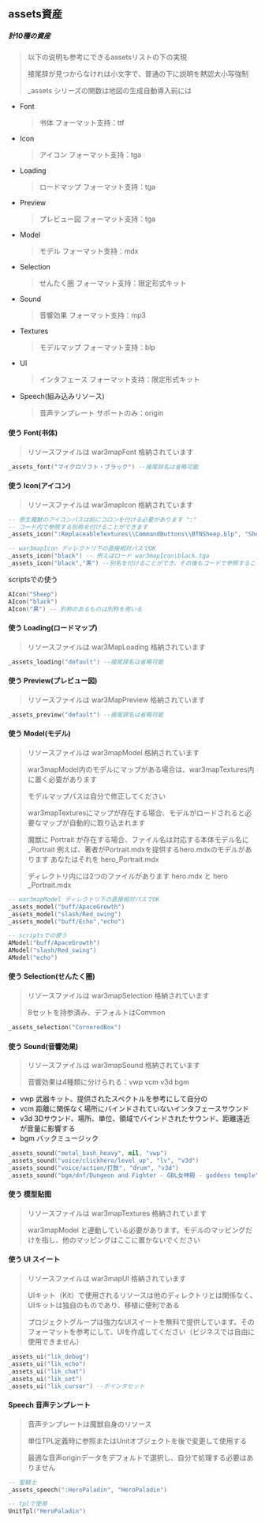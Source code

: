 ## assets資産

##### 計10種の資産

> 以下の说明も参考にできるassetsリストの下の実現
>
> 接尾辞が見つからなけれは小文字で、普通の下に説明を黙認大小写強制
>
> _assets シリーズの関数は地図の生成自動導入前には

* Font
  > 书体 フォーマット支持：ttf
* Icon
  > アイコン フォーマット支持：tga
* Loading
  > ロードマップ フォーマット支持：tga
* Preview
  > プレビュー図 フォーマット支持：tga
* Model
  > モデル フォーマット支持：mdx
* Selection
  > せんたく圏 フォーマット支持：限定形式キット
* Sound
  > 音響効果 フォーマット支持：mp3
* Textures
  > モデルマップ フォーマット支持：blp
* UI
  > インタフェース フォーマット支持：限定形式キット
* Speech(組み込みリソース)
  > 音声テンプレート サポートのみ：origin

#### 使う Font(书体)

> リソースファイルは war3mapFont 格納されています

```lua
_assets_font("マイクロソフト・ブラック") --接尾辞名は省略可能
```

#### 使う Icon(アイコン)

> リソースファイルは war3mapIcon 格納されています

```lua
-- 原生魔獣のアイコンパスは前にコロンを付ける必要があります ":"
-- コード内で参照する別称を付けることができます
_assets_icon(":ReplaceableTextures\\CommandButtons\\BTNSheep.blp", "Sheep")

-- war3mapIcon ディレクトリ下の直接相対パスでOK
_assets_icon("black") -- 例えばロード war3mapIcon\black.tga
_assets_icon("black","黒") --別名を付けることができ、その後もコードで参照することができます
```

scriptsでの使う

```lua
AIcon("Sheep")
AIcon("black")
AIcon("黒") -- 別称のあるものは別称を用いる
```

#### 使う Loading(ロードマップ)

> リソースファイルは war3MapLoading 格納されています

```lua
_assets_loading("default") --接尾辞名は省略可能
```

#### 使う Preview(プレビュー図)

> リソースファイルは war3MapPreview 格納されています

```lua
_assets_preview("default") --接尾辞名は省略可能
```

#### 使う Model(モデル)

> リソースファイルは war3mapModel 格納されています
>
> war3mapModel内のモデルにマップがある場合は、war3mapTextures内に置く必要があります
>
> モデルマップパスは自分で修正してください
>
> war3mapTexturesにマップが存在する場合、モデルがロードされると必要なマップが自動的に取り込まれます
>
> 魔獣に Portrait が存在する場合、ファイル名は対応する本体モデル名に _Portrait
> 例えば、著者がPortrait.mdxを提供するhero.mdxのモデルがあります
> あなたはそれを hero_Portrait.mdx
>
> ディレクトリ内には2つのファイルがあります hero.mdx と hero _Portrait.mdx

```lua
-- war3mapModel ディレクトリ下の直接相対パスでOK
_assets_model("buff/ApaceGrowth")
_assets_model("slash/Red_swing")
_assets_model("buff/Echo","echo")
```

```lua
-- scriptsでの使う
AModel("buff/ApaceGrowth")
AModel("slash/Red_swing")
AModel("echo")
```

#### 使う Selection(せんたく圏)

> リソースファイルは war3mapSelection 格納されています
>
> 8セットを持参済み、デフォルトはCommon

```lua
_assets_selection("CorneredBox")
```

#### 使う Sound(音響効果)

> リソースファイルは war3mapSound 格納されています
>
> 音響効果は4種類に分けられる：vwp vcm v3d bgm

* vwp 武器キット、提供されたスペクトルを参考にして自分の
* vcm 距離に関係なく場所にバインドされていないインタフェースサウンド
* v3d 3Dサウンド、場所、単位、領域でバインドされたサウンド、距離遠近が音量に影響する
* bgm バックミュージック

```lua
_assets_sound("metal_bash_heavy", nil, "vwp")
_assets_sound("voice/clickhero/level_up", "lv", "v3d")
_assets_sound("voice/action/打鼓", "drum", "v3d")
_assets_sound("bgm/dnf/Dungeon and Fighter - GBL女神殿 - goddess temple", "gbl", "bgm")
```

#### 使う 模型贴图

> リソースファイルは war3mapTextures 格納されています
>
> war3mapModel と連動している必要があります。モデルのマッピングだけを指し、他のマッピングはここに置かないでください

#### 使う UI スイート

> リソースファイルは war3mapUI 格納されています
>
> UIキット（Kit）で使用されるリソースは他のディレクトリとは関係なく、UIキットは独自のものであり、移植に便利である
>
> プロジェクトグループは強力なUIスイートを無料で提供しています。そのフォーマットを参考にして、UIを作成してください（ビジネスでは自由に使用できません）

```lua
_assets_ui("lik_debug")
_assets_ui("lik_echo")
_assets_ui("lik_chat")
_assets_ui("lik_set")
_assets_ui("lik_cursor") --ポインタセット
```

#### Speech 音声テンプレート

> 音声テンプレートは魔獣自身のリソース
>
> 単位TPL定義時に参照またはUnitオブジェクトを後で変更して使用する
>
> 最適な音声originデータをデフォルトで選択し、自分で処理する必要はありません

```lua
-- 聖騎士
_assets_speech(":HeroPaladin", "HeroPaladin")

-- tplで使用
UnitTpl("HeroPaladin")
```

